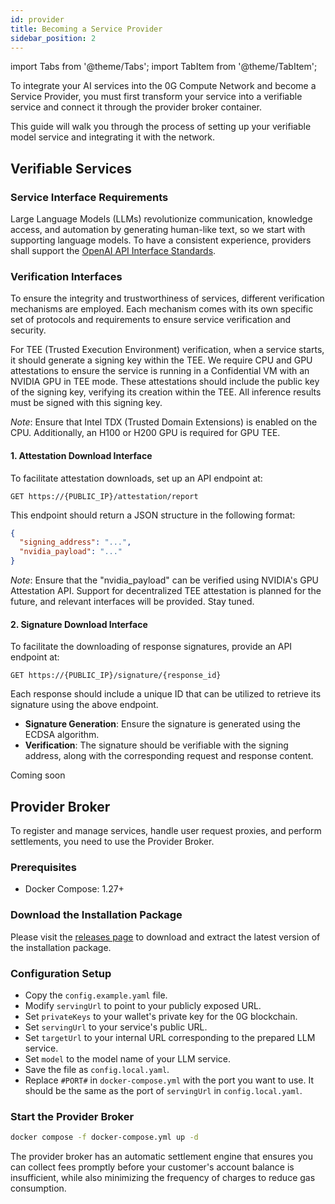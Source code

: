 ```yaml
---
id: provider
title: Becoming a Service Provider
sidebar_position: 2
---
```


import Tabs from '@theme/Tabs';
import TabItem from '@theme/TabItem';

To integrate your AI services into the 0G Compute Network and become a Service Provider, you must first transform your service into a verifiable service and connect it through the provider broker container.

This guide will walk you through the process of setting up your verifiable model service and integrating it with the network.

## Verifiable Services

### Service Interface Requirements

Large Language Models (LLMs) revolutionize communication, knowledge access, and automation by generating human-like text, so we start with supporting language models. To have a consistent experience, providers shall support the [OpenAI API Interface Standards](https://platform.openai.com/docs/api-reference/chat).

### Verification Interfaces

To ensure the integrity and trustworthiness of services, different verification mechanisms are employed. Each mechanism comes with its own specific set of protocols and requirements to ensure service verification and security.

<Tabs>
<TabItem value="TEEML" label="TEEML" default>

For TEE (Trusted Execution Environment) verification, when a service starts, it should generate a signing key within the TEE. We require CPU and GPU attestations to ensure the service is running in a Confidential VM with an NVIDIA GPU in TEE mode. These attestations should include the public key of the signing key, verifying its creation within the TEE. All inference results must be signed with this signing key.

_Note_: Ensure that Intel TDX (Trusted Domain Extensions) is enabled on the CPU. Additionally, an H100 or H200 GPU is required for GPU TEE.

#### 1. Attestation Download Interface

To facilitate attestation downloads, set up an API endpoint at:

```
GET https://{PUBLIC_IP}/attestation/report
```

This endpoint should return a JSON structure in the following format:

```json
{
  "signing_address": "...",
  "nvidia_payload": "..."
}
```

_Note_: Ensure that the "nvidia_payload" can be verified using NVIDIA's GPU Attestation API. Support for decentralized TEE attestation is planned for the future, and relevant interfaces will be provided. Stay tuned.

#### 2. Signature Download Interface

To facilitate the downloading of response signatures, provide an API endpoint at:

```
GET https://{PUBLIC_IP}/signature/{response_id}
```

Each response should include a unique ID that can be utilized to retrieve its signature using the above endpoint.

- **Signature Generation**: Ensure the signature is generated using the ECDSA algorithm.
- **Verification**: The signature should be verifiable with the signing address, along with the corresponding request and response content.

</TabItem>

<TabItem value="OPML_ZKML_and_others" label="OPML, ZKML, and others">
Coming soon
</TabItem>

</Tabs>

## Provider Broker

To register and manage services, handle user request proxies, and perform settlements, you need to use the Provider Broker.

### Prerequisites

- Docker Compose: 1.27+

### Download the Installation Package

Please visit the [releases page](https://github.com/0glabs/0g-serving-broker/releases) to download and extract the latest version of the installation package.

### Configuration Setup

- Copy the `config.example.yaml` file.
- Modify `servingUrl` to point to your publicly exposed URL.
- Set `privateKeys` to your wallet's private key for the 0G blockchain.
- Set `servingUrl` to your service's public URL.
- Set `targetUrl` to your internal URL corresponding to the prepared LLM service.
- Set `model` to the model name of your LLM service.
- Save the file as `config.local.yaml`.
- Replace `#PORT#` in `docker-compose.yml` with the port you want to use. It should be the same as the port of `servingUrl` in `config.local.yaml`.

### Start the Provider Broker

```bash
docker compose -f docker-compose.yml up -d
```

The provider broker has an automatic settlement engine that ensures you can collect fees promptly before your customer's account balance is insufficient, while also minimizing the frequency of charges to reduce gas consumption.
